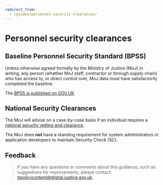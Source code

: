 ```yaml
---
redirect_from:
  - /guides/personnel-security-clearances/
---
```

# Personnel security clearances

## Baseline Personnel Security Standard \(BPSS\)

Unless otherwise agreed formally by the Ministry of Justice \(MoJ\) in writing, any person \(whether MoJ staff, contractor or through supply chain\) who has access to, or direct control over, MoJ data must have satisfactorily completed the baseline.

The [BPSS is published on GOV.UK](https://www.gov.uk/government/publications/government-baseline-personnel-security-standard).

## National Security Clearances

The MoJ will advise on a case-by-case basis if an individual requires a [national security vetting and clearance](https://www.gov.uk/guidance/security-vetting-and-clearance#applicant).

The MoJ does **not** have a standing requirement for system administrators or application developers to maintain Security Check \(SC\).

## Feedback

> If you have any questions or comments about this guidance, such as suggestions for improvements, please contact: [itpolicycontent@digital.justice.gov.uk](mailto:itpolicycontent@digital.justice.gov.uk).

